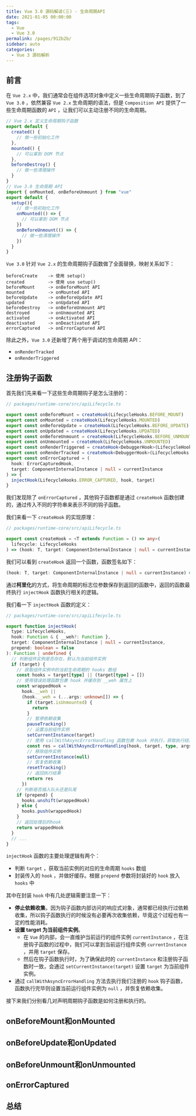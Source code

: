 ```yaml
---
title: Vue 3.0 源码解读(三) - 生命周期API
date: 2021-01-05 00:00:00
tags: 
  - Vue
  - Vue 3.0
permalink: /pages/912b2b/
sidebar: auto
categories: 
  - Vue 3 源码解析
---
```

## 前言
在 `Vue 2.x` 中，我们通常会在组件选项对象中定义一些生命周期钩子函数，到了 `Vue 3.0` ，依然兼容 `Vue 2.x` 生命周期的语法，但是 `Composition API` 提供了一些生命周期函数的 `API` ，让我们可以主动注册不同的生命周期。
```ts
// Vue 2.x 定义生命周期钩子函数
export default {
  created() { 
    // 做一些初始化工作 
  }, 
  mounted() { 
    // 可以拿到 DOM 节点 
  }, 
  beforeDestroy() { 
    // 做一些清理操作 
  } 
}
// Vue 3.0 生命周期 API
import { onMounted, onBeforeUnmount } from "vue"
export default {
  setup(){
    // 做一些初始化工作 
    onMounted(() => {
      // 可以拿到 DOM 节点 
    })
    onBeforeUnmount(() => {
      // 做一些清理操作 
    })
  }
}
```
`Vue 3.0` 针对 `Vue 2.x` 的生命周期钩子函数做了全面替换，映射关系如下：
```
beforeCreate    -> 使用 setup() 
created         -> 使用 use setup() 
beforeMount     -> onBeforeMount API
mounted         -> onMounted API
beforeUpdate    -> onBeforeUpdate API
updated         -> onUpdated API
beforeDestroy   -> onBeforeUnmount API
destroyed       -> onUnmounted API
activated       -> onActivated API
deactivated     -> onDeactivated API
errorCaptured   -> onErrorCaptured API
```
除此之外，`Vue 3.0` 还新增了两个用于调试的生命周期 API：
* `onRenderTracked`
* `onRenderTriggered`
## 注册钩子函数
首先我们先来看一下这些生命周期钩子是怎么注册的：
```ts
// packages/runtime-core/src/apiLifecycle.ts

export const onBeforeMount = createHook(LifecycleHooks.BEFORE_MOUNT)
export const onMounted = createHook(LifecycleHooks.MOUNTED)
export const onBeforeUpdate = createHook(LifecycleHooks.BEFORE_UPDATE)
export const onUpdated = createHook(LifecycleHooks.UPDATED)
export const onBeforeUnmount = createHook(LifecycleHooks.BEFORE_UNMOUNT)
export const onUnmounted = createHook(LifecycleHooks.UNMOUNTED)
export const onRenderTriggered = createHook<DebuggerHook>(LifecycleHooks.RENDER_TRIGGERED)
export const onRenderTracked = createHook<DebuggerHook>(LifecycleHooks.RENDER_TRACKED)
export const onErrorCaptured = (
  hook: ErrorCapturedHook,
  target: ComponentInternalInstance | null = currentInstance
) => {
  injectHook(LifecycleHooks.ERROR_CAPTURED, hook, target)
}
```
我们发现除了 `onErrorCaptured` ，其他钩子函数都是通过 `createHook` 函数创建的，通过传入不同的字符串来表示不同的钩子函数。

我们来看一下 `createHook` 的实现原理：
```ts
// packages/runtime-core/src/apiLifecycle.ts

export const createHook = <T extends Function = () => any>(
  lifecycle: LifecycleHooks
) => (hook: T, target: ComponentInternalInstance | null = currentInstance) => injectHook(lifecycle, hook, target)
```
我们可以看到 `createHook` 返回一个函数，函数签名如下：
```ts
(hook: T, target: ComponentInternalInstance | null = currentInstance) => injectHook(lifecycle, hook, target)
```
通过**柯里化**的方式，将生命周期的标志位参数保存到返回的函数中，返回的函数最终执行 `injectHook` 函数执行相关的逻辑。

我们看一下 `injectHook` 函数的定义：
```ts
// packages/runtime-core/src/apiLifecycle.ts

export function injectHook(
  type: LifecycleHooks,
  hook: Function & { __weh?: Function },
  target: ComponentInternalInstance | null = currentInstance,
  prepend: boolean = false
): Function | undefined {
  // 判断组件实例是否存在，默认为当前组件实例
  if (target) {
    // 获取组件实例中的当前生命周期的 hooks 数组
    const hooks = target[type] || (target[type] = [])
    // 使用错误处理函数包裹 hook 并缓存到 __weh 属性上
    const wrappedHook =
      hook.__weh ||
      (hook.__weh = (...args: unknown[]) => {
        if (target.isUnmounted) {
          return
        }
        // 暂停依赖收集
        pauseTracking()
        // 设置当前组件实例
        setCurrentInstance(target)
        // 使用 callWithAsyncErrorHandling 函数包裹 hook 并执行，获取执行结果
        const res = callWithAsyncErrorHandling(hook, target, type, args)
        // 移除组件实例
        setCurrentInstance(null)
        // 恢复依赖收集
        resetTracking()
        // 返回执行结果
        return res
      })
    // 判断是否插入队头还是队尾
    if (prepend) {
      hooks.unshift(wrappedHook)
    } else {
      hooks.push(wrappedHook)
    }
    // 返回处理后的hook
    return wrappedHook
  }
  // ...
}
```
`injectHook` 函数的主要处理逻辑有两个：
* 判断 `target` ，获取当前实例的对应的生命周期 `hooks` 数组
* 封装传入的 `hook` ，并做好缓存。根据 `prepend` 参数将封装好的 `hook` 放入 `hooks` 中

其中在封装 `hook` 中有几处逻辑需要注意一下：
* **停止依赖收集**，因为钩子函数内部访问的响应式对象，通常都已经执行过依赖收集，所以钩子函数执行的时候没有必要再次收集依赖，毕竟这个过程也有一定的性能消耗。
* **设置 target 为当前组件实例**。
  * 在 `Vue` 的内部，会一直维护当前运行的组件实例 `currentInstance` ，在注册钩子函数的过程中，我们可以拿到当前运行组件实例 `currentInstance` ，并用 `target` 保存。
  * 然后在钩子函数执行时，为了确保此时的 `currentInstance` 和注册钩子函数时一致，会通过 `setCurrentInstance(target)` 设置 `target` 为当前组件实例。
* 通过 `callWithAsyncErrorHandling` 方法去执行我们注册的 `hook` 钩子函数，函数执行完毕则设置当前运行组件实例为 `null` ，并恢复依赖收集。

接下来我们分别看几对声明周期钩子函数是如何注册和执行的。
## onBeforeMount和onMounted

## onBeforeUpdate和onUpdated
## onBeforeUnmount和onUnmounted
## onErrorCaptured
## 总结